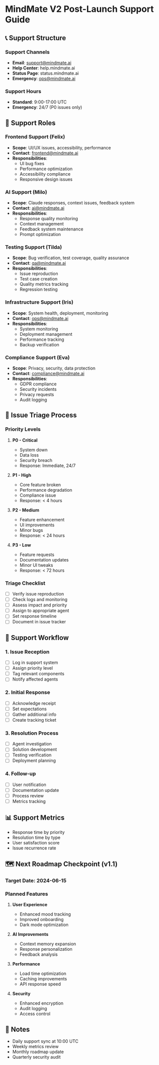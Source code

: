 # MindMate V2 Post-Launch Support Guide

## 📞 Support Structure

### Support Channels
- **Email**: support@mindmate.ai
- **Help Center**: help.mindmate.ai
- **Status Page**: status.mindmate.ai
- **Emergency**: ops@mindmate.ai

### Support Hours
- **Standard**: 9:00-17:00 UTC
- **Emergency**: 24/7 (P0 issues only)

## 👥 Support Roles

### Frontend Support (Felix)
- **Scope**: UI/UX issues, accessibility, performance
- **Contact**: frontend@mindmate.ai
- **Responsibilities**:
  - UI bug fixes
  - Performance optimization
  - Accessibility compliance
  - Responsive design issues

### AI Support (Milo)
- **Scope**: Claude responses, context issues, feedback system
- **Contact**: ai@mindmate.ai
- **Responsibilities**:
  - Response quality monitoring
  - Context management
  - Feedback system maintenance
  - Prompt optimization

### Testing Support (Tilda)
- **Scope**: Bug verification, test coverage, quality assurance
- **Contact**: qa@mindmate.ai
- **Responsibilities**:
  - Issue reproduction
  - Test case creation
  - Quality metrics tracking
  - Regression testing

### Infrastructure Support (Iris)
- **Scope**: System health, deployment, monitoring
- **Contact**: ops@mindmate.ai
- **Responsibilities**:
  - System monitoring
  - Deployment management
  - Performance tracking
  - Backup verification

### Compliance Support (Eva)
- **Scope**: Privacy, security, data protection
- **Contact**: compliance@mindmate.ai
- **Responsibilities**:
  - GDPR compliance
  - Security incidents
  - Privacy requests
  - Audit logging

## 🚨 Issue Triage Process

### Priority Levels
1. **P0 - Critical**
   - System down
   - Data loss
   - Security breach
   - Response: Immediate, 24/7

2. **P1 - High**
   - Core feature broken
   - Performance degradation
   - Compliance issue
   - Response: < 4 hours

3. **P2 - Medium**
   - Feature enhancement
   - UI improvements
   - Minor bugs
   - Response: < 24 hours

4. **P3 - Low**
   - Feature requests
   - Documentation updates
   - Minor UI tweaks
   - Response: < 72 hours

### Triage Checklist
- [ ] Verify issue reproduction
- [ ] Check logs and monitoring
- [ ] Assess impact and priority
- [ ] Assign to appropriate agent
- [ ] Set response timeline
- [ ] Document in issue tracker

## 🔄 Support Workflow

### 1. Issue Reception
- [ ] Log in support system
- [ ] Assign priority level
- [ ] Tag relevant components
- [ ] Notify affected agents

### 2. Initial Response
- [ ] Acknowledge receipt
- [ ] Set expectations
- [ ] Gather additional info
- [ ] Create tracking ticket

### 3. Resolution Process
- [ ] Agent investigation
- [ ] Solution development
- [ ] Testing verification
- [ ] Deployment planning

### 4. Follow-up
- [ ] User notification
- [ ] Documentation update
- [ ] Process review
- [ ] Metrics tracking

## 📊 Support Metrics
- Response time by priority
- Resolution time by type
- User satisfaction score
- Issue recurrence rate

## 🗺️ Next Roadmap Checkpoint (v1.1)

### Target Date: 2024-06-15

### Planned Features
1. **User Experience**
   - Enhanced mood tracking
   - Improved onboarding
   - Dark mode optimization

2. **AI Improvements**
   - Context memory expansion
   - Response personalization
   - Feedback analysis

3. **Performance**
   - Load time optimization
   - Caching improvements
   - API response speed

4. **Security**
   - Enhanced encryption
   - Audit logging
   - Access control

## 📝 Notes
- Daily support sync at 10:00 UTC
- Weekly metrics review
- Monthly roadmap update
- Quarterly security audit 